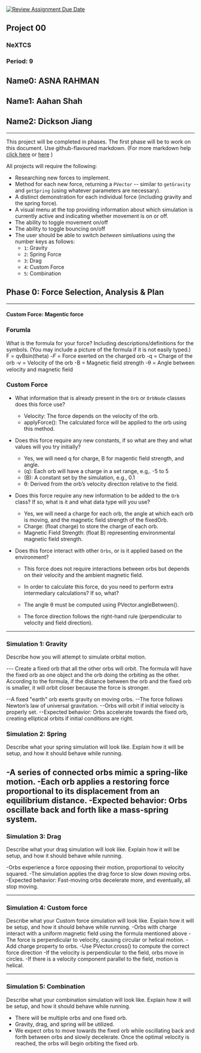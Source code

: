 [![Review Assignment Due Date](https://classroom.github.com/assets/deadline-readme-button-22041afd0340ce965d47ae6ef1cefeee28c7c493a6346c4f15d667ab976d596c.svg)](https://classroom.github.com/a/rXX1_Uiw)
## Project 00
### NeXTCS
### Period: 9
## Name0: ASNA RAHMAN
## Name1: Aahan Shah    
## Name2: Dickson Jiang 
---

This project will be completed in phases. The first phase will be to work on this document. Use github-flavoured markdown. (For more markdown help [click here](https://github.com/adam-p/markdown-here/wiki/Markdown-Cheatsheet) or [here](https://docs.github.com/en/get-started/writing-on-github/getting-started-with-writing-and-formatting-on-github/basic-writing-and-formatting-syntax) )

All projects will require the following:
- Researching new forces to implement.
- Method for each new force, returning a `PVector`  -- similar to `getGravity` and `getSpring` (using whatever parameters are necessary).
- A distinct demonstration for each individual force (including gravity and the spring force).
- A visual menu at the top providing information about which simulation is currently active and indicating whether movement is on or off.
- The ability to toggle movement on/off
- The ability to toggle bouncing on/off
- The user should be able to switch _between_ simluations using the number keys as follows:
  - `1`: Gravity
  - `2`: Spring Force
  - `3`: Drag
  - `4`: Custom Force
  - `5`: Combination


## Phase 0: Force Selection, Analysis & Plan
---------- 

#### Custom Force: Magentic force
### Forumla
What is the formula for your force? Including descriptions/definitions for the symbols. (You may include a picture of the formula if it is not easily typed.)
F = qvBsin(theta)
-𝐹 = Force exerted on the charged orb
-q = Charge of the orb
-𝑣 = Velocity of the orb
-B = Magnetic field strength
-θ = Angle between velocity and magnetic field

### Custom Force
- What information that is already present in the `Orb` or `OrbNode` classes does this force use?
  - Velocity: The force depends on the velocity of the orb.
  - applyForce(): The calculated force will be applied to the orb using this method.

- Does this force require any new constants, if so what are they and what values will you try initially?
  - Yes, we will need q for charge, B for magentic field strength, and angle.
  - (q): Each orb will have a charge in a set range, e.g,. -5 to 5
  - (B): A constant set by the simulation, e.g., 0.1
  - θ: Derived from the orb’s velocity direction relative to the field.

- Does this force require any new information to be added to the `Orb` class? If so, what is it and what data type will you use?
  - Yes, we will need a charge for each orb, the angle at which each orb is moving, and the magnetic field strength of the fixedOrb.
  - Charge: (float charge) to store the charge of each orb.
  - Magnetic Field Strength: (float B) representing environmental magnetic field strength.
    
- Does this force interact with other `Orbs`, or is it applied based on the environment?
  - This force does not require interactions between orbs but depends on their velocity and the ambient magnetic field.

  - In order to calculate this force, do you need to perform extra intermediary calculations? If so, what?
  - The angle θ must be computed using PVector.angleBetween().
  - The force direction follows the right-hand rule (perpendicular to velocity and field direction).

--- 

### Simulation 1: Gravity
Describe how you will attempt to simulate orbital motion.

--- Create a fixed orb that all the other orbs will orbit. The formula will have the fixed orb as one object and the orb doing the orbiting as the other. According to the formula, if the distance between the orb and the fixed orb is smaller, it will orbit closer because the force is stronger.

--A fixed "earth" orb exerts gravity on moving orbs.
--The force follows Newton’s law of universal gravitation.
--Orbs will orbit if initial velocity is properly set.
--Expected behavior: Orbs accelerate towards the fixed orb, creating elliptical orbits if initial conditions are right.

### Simulation 2: Spring
Describe what your spring simulation will look like. Explain how it will be setup, and how it should behave while running.

  -A series of connected orbs mimic a spring-like motion.
  -Each orb applies a restoring force proportional to its displacement from an equilibrium distance.
  -Expected behavior: Orbs oscillate back and forth like a mass-spring system.
--- 

### Simulation 3: Drag
Describe what your drag simulation will look like. Explain how it will be setup, and how it should behave while running.

-Orbs experience a force opposing their motion, proportional to velocity squared.
-The simulation applies the drag force to slow down moving orbs.
-Expected behavior: Fast-moving orbs decelerate more, and eventually, all stop moving.

--- 

### Simulation 4: Custom force
Describe what your Custom force simulation will look like. Explain how it will be setup, and how it should behave while running.
-Orbs with charge interact with a uniform magnetic field using the formula mentioned above
-The force is perpendicular to velocity, causing circular or helical motion.
-Add charge property to orbs.
-Use PVector.cross() to compute the correct force direction
-If the velocity is perpendicular to the field, orbs move in circles.
-If there is a velocity component parallel to the field, motion is helical.

--- 

### Simulation 5: Combination
Describe what your combination simulation will look like. Explain how it will be setup, and how it should behave while running.

- There will be multiple orbs and one fixed orb.
- Gravity, drag, and spring will be utilized.
- We expect orbs to move towards the fixed orb while oscillating back and forth between orbs and slowly decelerate. Once the optimal velocity is reached, the orbs will begin orbiting the fixed orb.

